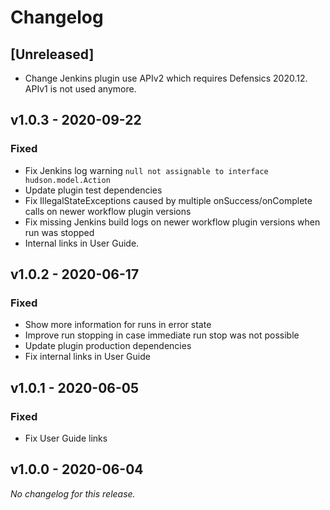 # Changelog

## [Unreleased]
- Change Jenkins plugin use APIv2 which requires Defensics 2020.12. APIv1 is not used anymore.

## v1.0.3 - 2020-09-22
### Fixed
- Fix Jenkins log warning `null not assignable to interface hudson.model.Action`
- Update plugin test dependencies
- Fix IllegalStateExceptions caused by multiple onSuccess/onComplete calls on newer workflow plugin
  versions
- Fix missing Jenkins build logs on newer workflow plugin versions when run was stopped
- Internal links in User Guide.

## v1.0.2 - 2020-06-17
### Fixed
- Show more information for runs in error state
- Improve run stopping in case immediate run stop was not possible
- Update plugin production dependencies
- Fix internal links in User Guide

## v1.0.1 - 2020-06-05
### Fixed
- Fix User Guide links

## v1.0.0 - 2020-06-04
*No changelog for this release.*
